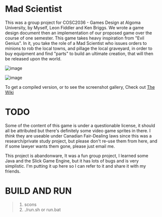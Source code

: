 # Mad Scientist
This was a group project for COSC2036 - Games Design at Algoma University,
by Myself, Leon Fiddler and Ken Briggs. We wrote a game design document then an implementation
of our proposed game over the course of one semester. This game takes heavy
inspiration from "Evil Genius". In it, you take the role of a Mad Scientist who issues orders to minions to rob the local towns, and pillage the local graveyard, in order to buy equipment and find "parts" to build an ultimate creation, that will then be released upon the world.

![image](https://github.com/user-attachments/assets/633a75ef-c1b9-43e0-b362-a49605a11375)

![image](https://github.com/user-attachments/assets/69383b98-8bd2-41bf-8142-9387e0740b74)

To get a compiled version, or to see the screenshot gallery, Check out [The Wiki](https://github.com/grevian/Mad-Scientist/wiki)

# TODO

Some of the content of this game is under a questionable license, it should all
be attributed but there's definitely some video game sprites in there. 
I *think* they are useable under Canadian Fair-Dealing laws since this 
was a research/private study project, but please don't re-use them from here, 
and if some lawyer wants them gone, please just email me.

This project is abandonware, It was a fun group project, I learned some Java
and the Slick Game Engine, but it has lots of bugs and is very simplistic. I'm
putting it up here so I can refer to it and share it with my friends.

# BUILD AND RUN

> 1. scons
> 2. ./run.sh or run.bat
